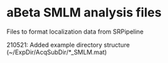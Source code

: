 # aBeta SMLM analysis files
 Files to format localization data from SRPipeline
 
 210521: Added example directory structure (~/ExpDir/AcqSubDir/*_SMLM.mat)
